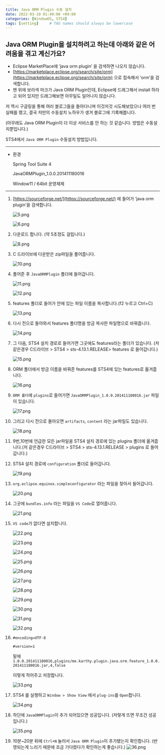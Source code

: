 ```yaml
---
title: Java ORM Plugin 수동 설치
date: 2022-03-10 01:49:00 +09:00 
categories: [WindowOS, STS4] 
tags: [setting]     # TAG names should always be lowercase
---
```



## Java ORM Plugin을 설치하려고 하는데 아래와 같은 어려움을 겪고 계신가요?

- Eclipse MarketPlace에 ‘java orm plugin’ 을 검색하면 나오지 않습니다.
- [https://marketplace.eclipse.org/search/site/orm](https://marketplace.eclipse.org/search/site/orm) 으로 접속해서 ‘orm’을 검색합니다.
- 맨 위에 보라색 마크가 Java ORM Plugin인데, Eclipse에 드래그해서 install 하라고 되어 있지만 드래그해보면 아무일도 일어나지 않습니다.

저 역시 구글링을 통해 여러 블로그들을 돌아다니며 이것저것 시도해보았으나 여러 번 실패를 했고, 결국 저만의 수동설치 노하우가 생겨 블로그에 기록해봅니다. 

(아무래도 Java ORM Plugin이 더 이상 서비스를 안 하는 것 같습니다. 방법은 수동설치뿐입니다.)

STS4에서 `Java ORM Plugin` 수동설치 방법입니다.

---

- 환경
    
    Spring Tool Suite 4
    
    JavaORMPlugin_1.0.0.201411180016
    
    Window11 / 64bit 운영체제
    

---

1. [https://sourceforge.net/](https://sourceforge.net/) 에 들어가 ‘java orm plugin’을 검색합니다.
    
    ![5.png](/assets/2022-03-10-JavaORMPlugin/1.png)
    
    ![6.png](/assets/2022-03-10-JavaORMPlugin/2.png)
    
2. 다운로드 합니다. (약 5초정도 걸립니다.)
    
    ![8.png](/assets/2022-03-10-JavaORMPlugin/3.png)
    
3. C 드라이브에 다운받은 zip파일을 풀어줍니다.
    
    ![10.png](/assets/2022-03-10-JavaORMPlugin/4.png)
    
4. 풀어준 후 `JavaORMPlugin` 폴더에 들어갑니다.
    
    ![11.png](/assets/2022-03-10-JavaORMPlugin/5.png)
    
    ![12.png](/assets/2022-03-10-JavaORMPlugin/6.png)
    
5. features 폴더로 들어가 안에 있는 파일 이름을 복사합니다.(f2 누르고 Ctrl+C)
    
    ![13.png](/assets/2022-03-10-JavaORMPlugin/7.png)
    
6. 다시 전으로 돌아와서 features 폴더명을 방금 복사한 파일명으로 바꿔줍니다.
    
    ![14.png](/assets/2022-03-10-JavaORMPlugin/8.png)
    
7. 그 다음, STS4 설치 경로로 들어가면 그곳에도 features라는 폴더가 있습니다. (저 같은경우 C드라이브 > STS4 > sts-4.13.1.RELEASE> features 로 들어갑니다.)
    
    ![15.png](/assets/2022-03-10-JavaORMPlugin/9.png)
    
8. ORM 폴더에서 방금 이름을 바꿔준 features를 STS4에 있는 features로 옮겨줍니다.
    
    ![16.png](/assets/2022-03-10-JavaORMPlugin/10.png)
    
9. `ORM 폴더`에 `plugins`로 들어가면 `JavaORMPlugin_1.0.0.201411180016.jar` 파일이 있습니다.
    
    ![17.png](/assets/2022-03-10-JavaORMPlugin/11.png)
    
10. 그리고 다시 전으로 돌아오면 `artifacts`, `content` 라는 jar파일도 있습니다.
    
    ![18.png](/assets/2022-03-10-JavaORMPlugin/12.png)
    
11. 9번,10번에 언급한 모든 jar파일을 STS4 설치 경로에 있는 plugins 폴더에 옮겨줍니다.(저 같은경우 C드라이브 > STS4 > sts-4.13.1.RELEASE > plugins 로 들어갑니다.)
12. STS4 설치 경로에 `configuration` 폴더로 들어갑니다.
    
    ![19.png](/assets/2022-03-10-JavaORMPlugin/13.png)
    
13. `org.eclipse.equinox.simpleconfigurator` 라는 파일을 찾아서 들어갑니다.
    
    ![20.png](/assets/2022-03-10-JavaORMPlugin/14.png)
    
14. 그곳에 `bundles.info` 라는 파일을 `VS Code`로 열어줍니다. 
    
    ![21.png](/assets/2022-03-10-JavaORMPlugin/15.png)
    
15. `VS code`가 없다면 설치합니다.
    
    ![22.png](/assets/2022-03-10-JavaORMPlugin/16.png)
    
    ![23.png](/assets/2022-03-10-JavaORMPlugin/17.png)
    
    ![24.png](/assets/2022-03-10-JavaORMPlugin/18.png)
    
    ![25.png](/assets/2022-03-10-JavaORMPlugin/19.png)
    
    ![26.png](/assets/2022-03-10-JavaORMPlugin/20.png)
    
    ![27.png](/assets/2022-03-10-JavaORMPlugin/21.png)
    
    ![28.png](/assets/2022-03-10-JavaORMPlugin/22.png)
    
    ![29.png](/assets/2022-03-10-JavaORMPlugin/23.png)
    
    ![30.png](/assets/2022-03-10-JavaORMPlugin/24.png)
    
    ![31.png](/assets/2022-03-10-JavaORMPlugin/25.png)
    
    ![32.png](/assets/2022-03-10-JavaORMPlugin/26.png)
    
16. `#encoding=UTF-8`

    `#version=1`

    밑에  
    `1.0.0.201411180016,plugins/me.karthy.plugin.java.orm.feature_1.0.0.201411180016.jar,4,false`

    이렇게 적어주고 저장합니다.

    ![33.png](/assets/2022-03-10-JavaORMPlugin/27.png)

1. STS4 를 실행하고 `Window > Show View` 에서 `plug-ins`를 `Open`합니다.
    
    ![34.png](/assets/2022-03-10-JavaORMPlugin/28.png)
    
2. 하단에 `JavaORMPlugin`이 추가 되어있으면 성공입니다. (저렇게 뜨면 무조건 성공입니다.)
    
    ![35.png](/assets/2022-03-10-JavaORMPlugin/29.png)
    
3. 10분~20분 뒤에 `Ctrl+N` 눌러서 `Java ORM Plugin`이 추가됐는지 확인합니다. 
    (반영되는게 느리기 때문에 조금 기다렸다가 확인하는게 좋습니다.)
    ![36.png](/assets/2022-03-10-JavaORMPlugin/30.png)
